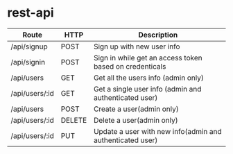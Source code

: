 # rest-api

| Route  |HTTP   |Description  |
|---|---|---|
|/api/signup  |POST   |Sign up with new user info  |
|/api/signin   | POST  |Sign in while get an access token based on credenticals|
| /api/users  |GET   |Get all the users info (admin only)|
| /api/users/:id  |GET   |Get a single user info (admin and authenticated user)|
| /api/users  |POST   |Create a user(admin only)|
| /api/users/:id  |DELETE   |Delete a user(admin only)|
| /api/users/:id  |PUT   |Update a user with new info(admin and authenticated user)|
